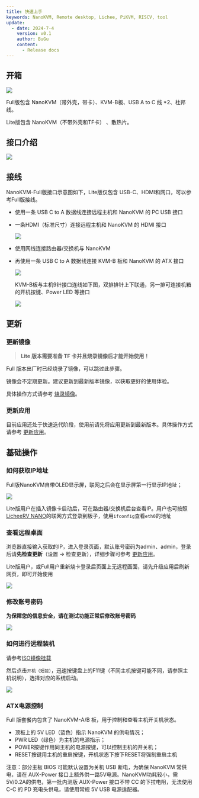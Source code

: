```yaml
---
title: 快速上手
keywords: NanoKVM, Remote desktop, Lichee, PiKVM, RISCV, tool
update:
  - date: 2024-7-4
    version: v0.1
    author: BuGu
    content:
      - Release docs
---
```


## 开箱

![](./../assets/NanoKVM/2_unbox/unbox_0.png)

Full版包含 NanoKVM（带外壳，带卡）、KVM-B板、USB A to C 线 *2、杜邦线。

Lite版包含 NanoKVM（不带外壳和TF卡） 、散热片。

## 接口介绍

![](./../assets/NanoKVM/2_unbox/Interface.png)

## 接线

NanoKVM-Full版接口示意图如下，Lite版仅包含 USB-C、HDMI和网口，可以参考Full版接线。

+ 使用一条 USB C to A 数据线连接远程主机和 NanoKVM 的 PC USB 接口

+ 一条HDMI（标准尺寸）连接远程主机和 NanoKVM 的 HDMI 接口

  ![](./../assets/NanoKVM/2_unbox/unbox_3.png)

+ 使用网线连接路由器/交换机与 NanoKVM

+ 再使用一条 USB C to A 数据线连接 KVM-B 板和 NanoKVM 的 ATX 接口

  ![](./../assets/NanoKVM/2_unbox/unbox_4.png)

  KVM-B板与主机9针接口连线如下图，双排排针上下联通，另一排可连接机箱的开机按键、Power LED 等接口

  ![](./../assets/NanoKVM/2_unbox/unbox_2.png)

## 更新

### 更新镜像

> **Lite 版本需要准备 TF 卡并且烧录镜像后才能开始使用！**

Full 版本出厂时已经烧录了镜像，可以跳过此步骤。

镜像会不定期更新。建议更新到最新版本镜像，以获取更好的使用体验。

具体操作方式请参考 [烧录镜像](https://wiki.sipeed.com/hardware/zh/kvm/NanoKVM/system/flashing.html)。

### 更新应用

目前应用还处于快速迭代阶段，使用前请先将应用更新到最新版本。具体操作方式请参考 [更新应用](https://wiki.sipeed.com/hardware/zh/kvm/NanoKVM/system/updating.html)。

## 基础操作

### 如何获取IP地址

Full版NanoKVM自带OLED显示屏，联网之后会在显示屏第一行显示IP地址；

![](./../assets/NanoKVM/2_unbox/unbox_5.png)

Lite版用户在插入镜像卡启动后，可在路由器/交换机后台查看IP。用户也可按照[LicheeRV NANO](https://wiki.sipeed.com/hardware/zh/lichee/RV_Nano/5_peripheral.html#usb-rndis-%E7%BD%91%E5%8F%A3)的联网方式登录到板子，使用`ifconfig`查看`eth0`的地址

### 查看远程桌面

浏览器直接输入获取的IP，进入登录页面，默认账号密码为admin、admin，登录后请**先检查更新**（设置 -> 检查更新），详细步骤可参考 [更新应用](https://wiki.sipeed.com/hardware/zh/kvm/NanoKVM/system/updating.html)。

Lite版用户，或Full用户重新烧卡登录后页面上无远程画面，请先升级应用后刷新网页，即可开始使用

![](./../assets/NanoKVM/2_unbox/unbox_6.png)

### 修改账号密码

**为保障您的信息安全，请在测试功能正常后修改账号密码**

![](./../assets/NanoKVM/2_unbox/unbox_9.png)

### 如何进行远程装机

请参考[ISO镜像挂载](https://wiki.sipeed.com/hardware/zh/kvm/NanoKVM/3_user_guide.html)

然后点击`开机（短按）`，迅速按键盘上的F11键（不同主机按键可能不同，请参照主机说明），选择对应的系统启动。

![](./../assets/NanoKVM/2_unbox/unbox_8.png)

### ATX电源控制

Full 版套餐内包含了 NanoKVM-A/B 板，用于控制和查看主机开关机状态。

+ 顶板上的 5V LED（蓝色）指示 NanoKVM 的供电情况；
+ PWR LED（绿色）为主机的电源指示；
+ POWER按键作用同主机的电源按键，可以控制主机的开关机；
+ RESET按键用主机的重启按键，开机状态下按下RESET将强制重启主机

注意：部分主板 BIOS 可能默认设置为关机 USB 断电，为确保 NanoKVM 常供电，请在 AUX-Power 接口上额外供一路5V电源。NanoKVM功耗较小，需5V/0.2A的供电，第一批内测版 AUX-Power 接口不带 CC 的下拉电阻，无法使用 C-C 的 PD 充电头供电，请使用常规 5V USB 电源适配器。
